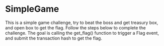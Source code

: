 # SimpleGame
This is a simple game challenge, try to beat the boss and get treasury box, and open box to get the flag. Follow the steps below to complete the challenge. The goal is calling the get_flag() function to trigger a Flag event, and submit the transaction hash to get the flag.